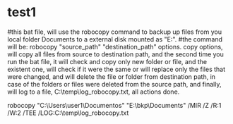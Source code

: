 # test1
#this bat file, will use the robocopy command to backup up files from you local folder Documents to a external disk mounted as "E:\".
#the command will be: robocopy "source_path" "destination_path" options. copy options, will copy all files from source to destination path, and the second time you run the bat file, it will check and copy only new folder or file, and the existent one, will check if it were the same or will replace only the files that were changed, and will delete the file or folder from destination path, in case of the folders or files were deleted from the source path, and finally, will log to a file, C:\temp\log_robocopy.txt, all actions done.

robocopy "C:\Users\user1\Documentos" "E:\bkp\Documents" /MIR /Z /R:1 /W:2 /TEE /LOG:C:\temp\log_robocopy.txt
